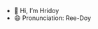 - 👋 Hi, I’m Hridoy
- 😄 Pronunciation: Ree-Doy

<!---
decent-coders/decent-coders is a ✨ special ✨ repository because its `README.md` (this file) appears on your GitHub profile.
You can click the Preview link to take a look at your changes.
--->
